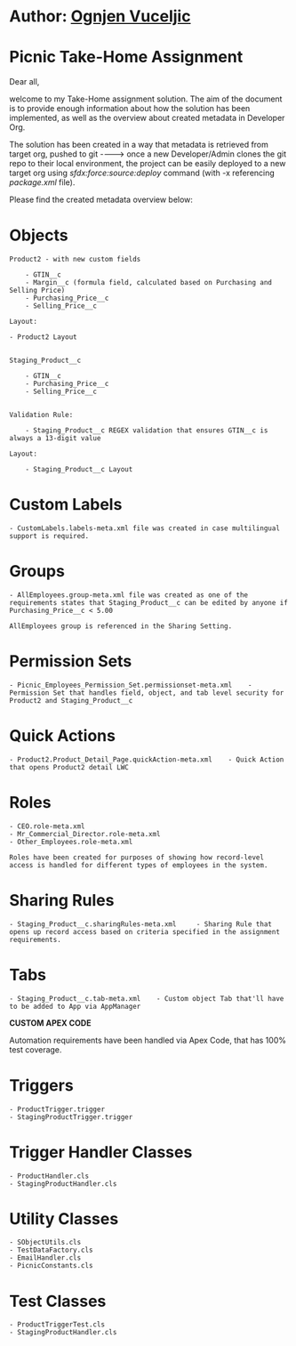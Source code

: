 # Author: [Ognjen Vuceljic](mailto:ognjen.vuceljic@gmail.com)
# Picnic Take-Home Assignment 


Dear all,

welcome to my Take-Home assignment solution. The aim of the document is to provide enough information about how the solution has been implemented, as well as the overview about created metadata in Developer Org.

The solution has been created in a way that metadata is retrieved from target org, pushed to git  ----> once a new Developer/Admin clones the git repo to their local environment, the project can be easily deployed to a new target org using *sfdx:force:source:deploy* command (with -x referencing *package.xml* file).

Please find the created metadata overview below:

# Objects

    Product2 - with new custom fields

        - GTIN__c
        - Margin__c (formula field, calculated based on Purchasing and Selling Price)
        - Purchasing_Price__c 
        - Selling_Price__c

    Layout:

    - Product2 Layout


    Staging_Product__c

        - GTIN__c
        - Purchasing_Price__c
        - Selling_Price__c


    Validation Rule:

        - Staging_Product__c REGEX validation that ensures GTIN__c is always a 13-digit value 

    Layout:
    
        - Staging_Product__c Layout

# Custom Labels

    - CustomLabels.labels-meta.xml file was created in case multilingual support is required.

# Groups 

    - AllEmployees.group-meta.xml file was created as one of the requirements states that Staging_Product__c can be edited by anyone if Purchasing_Price__c < 5.00 

    AllEmployees group is referenced in the Sharing Setting.


# Permission Sets

    - Picnic_Employees_Permission_Set.permissionset-meta.xml    -  Permission Set that handles field, object, and tab level security for Product2 and Staging_Product__c

# Quick Actions

    - Product2.Product_Detail_Page.quickAction-meta.xml    - Quick Action that opens Product2 detail LWC

# Roles 

    - CEO.role-meta.xml
    - Mr_Commercial_Director.role-meta.xml
    - Other_Employees.role-meta.xml 

    Roles have been created for purposes of showing how record-level access is handled for different types of employees in the system.

# Sharing Rules 

    - Staging_Product__c.sharingRules-meta.xml     - Sharing Rule that opens up record access based on criteria specified in the assignment requirements.

# Tabs

    - Staging_Product__c.tab-meta.xml    - Custom object Tab that'll have to be added to App via AppManager


**CUSTOM APEX CODE**

Automation requirements have been handled via Apex Code, that has 100% test coverage.

# Triggers 

    - ProductTrigger.trigger
    - StagingProductTrigger.trigger 


# Trigger Handler Classes 

    - ProductHandler.cls 
    - StagingProductHandler.cls 

# Utility Classes 

    - SObjectUtils.cls  
    - TestDataFactory.cls 
    - EmailHandler.cls 
    - PicnicConstants.cls 


# Test Classes 

    - ProductTriggerTest.cls 
    - StagingProductHandler.cls 




